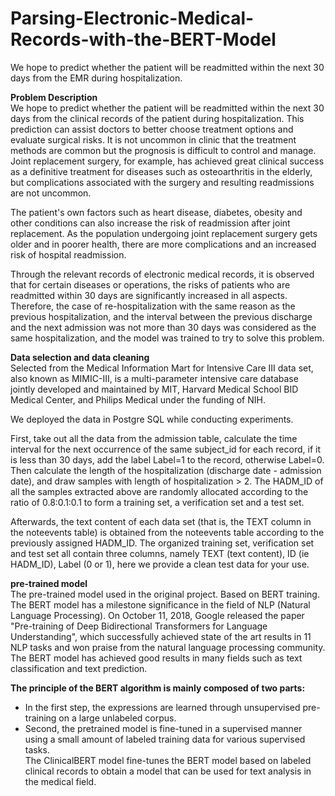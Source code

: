 # Parsing-Electronic-Medical-Records-with-the-BERT-Model  
We hope to predict whether the patient will be readmitted within the next 30 days from the EMR during hospitalization.  

**Problem Description**  
We hope to predict whether the patient will be readmitted within the next 30 days from the clinical records of the patient during hospitalization. This prediction can assist doctors to better choose treatment options and evaluate surgical risks. It is not uncommon in clinic that the treatment methods are common but the prognosis is difficult to control and manage. Joint replacement surgery, for example, has achieved great clinical success as a definitive treatment for diseases such as osteoarthritis in the elderly, but complications associated with the surgery and resulting readmissions are not uncommon.  

The patient's own factors such as heart disease, diabetes, obesity and other conditions can also increase the risk of readmission after joint replacement. As the population undergoing joint replacement surgery gets older and in poorer health, there are more complications and an increased risk of hospital readmission.    

Through the relevant records of electronic medical records, it is observed that for certain diseases or operations, the risks of patients who are readmitted within 30 days are significantly increased in all aspects. Therefore, the case of re-hospitalization with the same reason as the previous hospitalization, and the interval between the previous discharge and the next admission was not more than 30 days was considered as the same hospitalization, and the model was trained to try to solve this problem.  

**Data selection and data cleaning**  
Selected from the Medical Information Mart for Intensive Care III data set, also known as MIMIC-III, is a multi-parameter intensive care database jointly developed and maintained by MIT, Harvard Medical School BID Medical Center, and Philips Medical under the funding of NIH.  
   
   We deployed the data in Postgre SQL while conducting experiments.  
   
   First, take out all the data from the admission table, calculate the time interval for the next occurrence of the same subject_id for each record, if it is less than 30 days, add the label Label=1 to the record, otherwise Label=0. Then calculate the length of the hospitalization (discharge date - admission date), and draw samples with length of hospitalization > 2. The HADM_ID of all the samples extracted above are randomly allocated according to the ratio of 0.8:0.1:0.1 to form a training set, a verification set and a test set.   
   
   Afterwards, the text content of each data set (that is, the TEXT column in the noteevents table) is obtained from the noteevents table according to the previously assigned HADM_ID. The organized training set, verification set and test set all contain three columns, namely TEXT (text content), ID (ie HADM_ID), Label (0 or 1), here we provide a clean test data for your use.    

**pre-trained model**  
The pre-trained model used in the original project. Based on BERT training. The BERT model has a milestone significance in the field of NLP (Natural Language Processing). On October 11, 2018, Google released the paper "Pre-training of Deep Bidirectional Transformers for Language Understanding", which successfully achieved state of the art results in 11 NLP tasks and won praise from the natural language processing community. The BERT model has achieved good results in many fields such as text classification and text prediction.  

**The principle of the BERT algorithm is mainly composed of two parts:**  
- In the first step, the expressions are learned through unsupervised pre-training on a large unlabeled corpus.  
- Second, the pretrained model is fine-tuned in a supervised manner using a small amount of labeled training data for various supervised tasks.  
The ClinicalBERT model fine-tunes the BERT model based on labeled clinical records to obtain a model that can be used for text analysis in the medical field.
